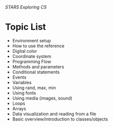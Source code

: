 _STARS Exploring CS_

# Topic List
* Environment setup
* How to use the reference
* Digital color
* Coordinate system
* Programming Flow
* Methods and parameters
* Conditional statements
* Events
* Variables
* Using rand, max, min
* Using fonts
* Using media (images, sound)
* Loops
* Arrays
* Data visualization and reading from a file
* Basic overview/introduction to classes/objects